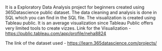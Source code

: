 It is a Exploratory Data Analysis project for beginners created using 365Datascience public dataset.
The data cleaning and analysis is done in SQL which you can find in the SQL file.
The visualization is created using Tableau public. It is an average visualization since Tableau Public offers very limited tools to create vizzes.
Link for the Visualization - https://public.tableau.com/app/profile/neha8824

The link of the dataset used - https://learn.365datascience.com/projects/

